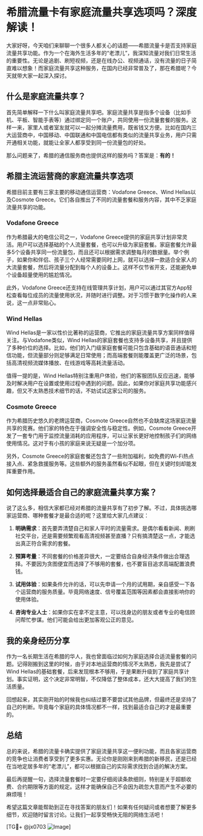 # 希腊流量卡有家庭流量共享选项吗？深度解读！

大家好呀，今天咱们来聊聊一个很多人都关心的话题——希腊流量卡是否支持家庭流量共享功能。作为一个在海外生活多年的“老漂儿”，我深知流量对我们日常生活的重要性。无论是追剧、刷短视频，还是在线办公、视频通话，没有流量的日子简直难以想象！而家庭流量共享这种服务，在国内已经非常普及了，那在希腊呢？今天就带大家一起深入探讨。

## 什么是家庭流量共享？

首先简单解释一下什么叫家庭流量共享吧。家庭流量共享是指多个设备（比如手机、平板、智能手表等）通过绑定同一个账户，共同使用一份流量套餐的服务。这样一来，家里人或者室友就可以一起分摊流量费用，既省钱又方便。比如在国内三大运营商中，中国移动、中国联通和中国电信都有类似的流量共享业务，用户只需开通相关功能，就能让全家人都享受到同一份流量包的好处。

那么问题来了，希腊的通信服务商也提供这样的服务吗？答案是：**有的！**

## 希腊主流运营商的家庭流量共享选项

希腊目前主要有三家主要的移动通信运营商：Vodafone Greece、Wind Hellas以及Cosmote Greece。它们各自推出了不同的流量套餐和服务内容，其中不乏家庭流量共享的功能。

### Vodafone Greece

作为希腊最大的电信公司之一，Vodafone Greece提供的家庭共享计划非常灵活。用户可以选择基础的个人流量套餐，也可以升级为家庭套餐。家庭套餐允许最多5个设备共享同一份流量包，而且还可以根据需求调整每月的数据量。举个例子，如果你和伴侣、孩子三个人经常需要同时上网，就可以选择一款适合全家人的大流量套餐，然后将流量分配到每个人的设备上。这样不仅节省开支，还能避免单个设备超量使用的尴尬情况。

此外，Vodafone Greece还支持在线管理共享计划，用户可以通过其官方App轻松查看每位成员的流量使用状况，并随时进行调整。对于习惯于数字化操作的人来说，这一点非常贴心。

### Wind Hellas

Wind Hellas是一家以性价比著称的运营商，它推出的家庭流量共享方案同样值得关注。与Vodafone类似，Wind Hellas的家庭套餐也支持多设备共享，并且提供了多种价位的选择。比如，他们的入门级家庭套餐可能只包含基础的语音通话和短信功能，但流量部分则足够满足日常使用；而高端套餐则能覆盖更广泛的场景，包括高清视频流媒体播放、在线游戏等高耗流量活动。

值得一提的是，Wind Hellas特别注重用户体验，他们的客服团队反应迅速，能够及时解决用户在设置或使用过程中遇到的问题。因此，如果你对家庭共享功能感兴趣，但又不太熟悉技术细节的话，不妨试试这家公司的服务。

### Cosmote Greece

作为希腊历史悠久的老牌运营商，Cosmote Greece自然也不会缺席这场家庭流量共享的竞赛。他们家的特色在于强调安全性与稳定性。例如，Cosmote Greece开发了一套专门用于监控流量消耗的应用程序，可以让家长更好地控制孩子们的网络使用情况。这对于有小孩的家庭来说无疑是一个加分项。

另外，Cosmote Greece的家庭套餐还包含了一些附加福利，如免费的Wi-Fi热点接入点、紧急救援服务等。这些额外的服务虽然看似不起眼，但在关键时刻却能发挥重要作用。

## 如何选择最适合自己的家庭流量共享方案？

说了这么多，相信大家都已经对希腊的流量共享有了初步了解。不过，具体挑选哪家运营商、哪种套餐才是最合适的呢？这里给大家几点建议：

1. **明确需求**：首先要弄清楚自己和家人平时的流量需求。是偶尔看看新闻、刷刷社交平台，还是需要频繁观看高清视频甚至直播？只有搞清楚这一点，才能选出真正符合需求的套餐。

2. **预算考量**：不同套餐的价格差异很大，一定要结合自身经济条件做出合理选择。不要因为贪图便宜而选择了不够用的套餐，也不要盲目追求高端配置浪费钱。

3. **试用体验**：如果条件允许的话，可以先申请一个月的试用期，亲自感受一下各个运营商的服务质量。毕竟网络速度、信号覆盖范围等因素都会直接影响你的使用体验。

4. **咨询专业人士**：如果你实在拿不定主意，可以找身边的朋友或者专业的电信顾问帮忙参谋。他们可能会给出更加客观公正的意见。

## 我的亲身经历分享

作为一名长期生活在希腊的华人，我也曾面临过如何为家庭选择合适流量套餐的问题。记得刚搬到这里的时候，由于对本地运营商的情况不太熟悉，我先是尝试了Wind Hellas的基础套餐，后来发现根本不够用，于是果断升级到了家庭共享计划。事实证明，这个决定非常明智，不仅降低了整体成本，还大大提高了我们的生活质量。

回想起来，其实刚开始的时候我也纠结过要不要尝试其他品牌，但最终还是坚持了自己的判断。毕竟每个家庭的具体情况都不一样，找到最适合自己的才是最重要的。

## 总结

总的来说，希腊的流量卡确实提供了家庭流量共享这一便利功能，而且各家运营商的竞争也让消费者享受到了更多实惠。无论你是刚刚来到希腊的新移民，还是已经在当地定居多年的“老漂儿”，都可以根据自己的实际需求找到合适的解决方案。

最后再提醒一句，选择流量套餐时一定要仔细阅读条款细则，特别是关于超额收费、合约期限等方面的规定。这样才能确保自己不会因为疏忽大意而产生不必要的麻烦哦！

希望这篇文章能帮助到正在寻找答案的朋友们！如果有任何疑问或者想要了解更多细节，欢迎随时留言讨论。让我们一起享受畅快无阻的网络生活吧！

[TG💪+ @jx0703 ![Image](https://github.com/user-attachments/assets/dbca1d08-cadb-493c-b0ec-ad6f7a83f270)]